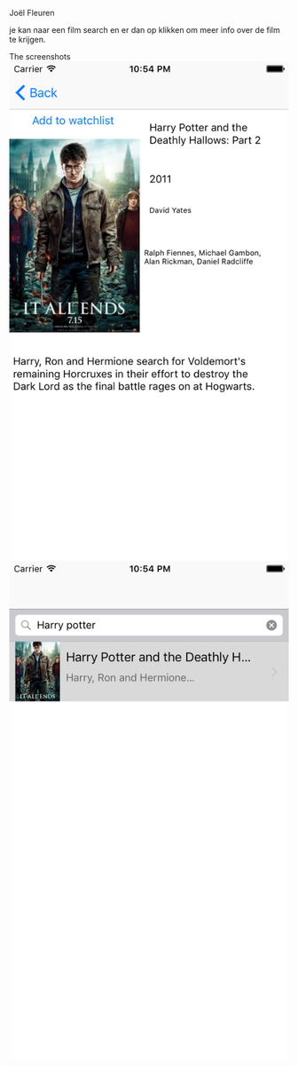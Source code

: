 Joël Fleuren

je kan naar een film search en er dan op klikken om meer info over de film te krijgen.



The screenshots
![alt text](doc/1.png)
![alt text](/doc/2.png)
